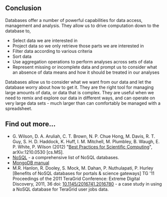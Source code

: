 ## Conclusion

Databases offer a number of powerful capabilities for data access, management and analysis. They allow us to drive computation down to the database to,

* Select data we are interested in
* Project data so we only retrieve those parts we are interested in
* Filter data according to various criteria
* Sort data
* Use aggregation operations to perform analyses across sets of data
* Represent missing or incomplete data and prompt us to consider what an absence of data means and how it should be treated in our analyses

Databases allow us to consider what we want from our data and let the database worry about how to get it. They are the right tool for managing large amounts of data, or data that is complex. They are useful when we need to remix and explore our data in different ways, and can operate on very large data sets - much larger than can comfortably be managed with a spreadsheet.

## Find out more...

* G. Wilson, D. A. Aruliah, C. T. Brown, N. P. Chue Hong, M. Davis, R. T. Guy, S. H. D. Haddock, K. Huff, I. M. Mitchell, M. Plumbley, B. Waugh, E. P. White, P. Wilson (2012) "[Best Practices for Scientific Computing](http://arxiv.org/abs/1210.0530)", arXiv:1210.0530 [cs.MS].
* [NoSQL](http://nosql-database.org/) - a comprehensive list of NoSQL databases.
* [MongoDB manual](http://docs.mongodb.org/manual/)
* M.R. Hanlon, R. Dooley, S. Mock, M. Dahan, P. Nuthulapati, P. Hurley [Benefits of NoSQL databases for portals & science gateways] TG '11 Proceedings of the 2011 TeraGrid Conference: Extreme Digital Discovery, 2011, 36 doi: [10.1145/2016741.2016780](http://dl.acm.org/citation.cfm?id=2016741.2016780) - a case study in using a NoSQL database for TeraGrid user jobs data.
